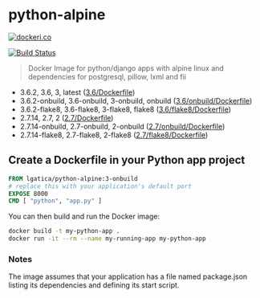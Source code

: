 # python-alpine


[![dockeri.co](http://dockeri.co/image/lgatica/python-alpine)](https://hub.docker.com/r/lgatica/python-alpine/)

[![Build Status](https://travis-ci.org/lgaticaq/python-alpine.svg?branch=master)](https://travis-ci.org/lgaticaq/python-alpine)

> Docker Image for python/django apps with alpine linux and dependencies for postgresql, pillow, lxml and fii

- 3.6.2, 3.6, 3, latest ([3.6/Dockerfile](https://github.com/lgaticaq/python-alpine/blob/master/3.6.2/Dockerfile))
- 3.6.2-onbuild, 3.6-onbuild, 3-onbuild, onbuild ([3.6/onbuild/Dockerfile](https://github.com/lgaticaq/python-alpine/blob/master/3.6.2/onbuild/Dockerfile))
- 3.6.2-flake8, 3.6-flake8, 3-flake8, flake8 ([3.6/flake8/Dockerfile](https://github.com/lgaticaq/python-alpine/blob/master/3.6.2/flake8/Dockerfile))
- 2.7.14, 2.7, 2 ([2.7/Dockerfile](https://github.com/lgaticaq/python-alpine/blob/master/2.7.14/Dockerfile))
- 2.7.14-onbuild, 2.7-onbuild, 2-onbuild ([2.7/onbuild/Dockerfile](https://github.com/lgaticaq/python-alpine/blob/master/2.7.14/onbuild/Dockerfile))
- 2.7.14-flake8, 2.7-flake8, 2-flake8 ([2.7/flake8/Dockerfile](https://github.com/lgaticaq/python-alpine/blob/master/2.7.14/flake8/Dockerfile))

## Create a Dockerfile in your Python app project
```dockerfile
FROM lgatica/python-alpine:3-onbuild
# replace this with your application's default port
EXPOSE 8000
CMD [ "python", "app.py" ]
```

You can then build and run the Docker image:

```bash
docker build -t my-python-app .
docker run -it --rm --name my-running-app my-python-app
```

### Notes
The image assumes that your application has a file named package.json listing its dependencies and defining its start script.
